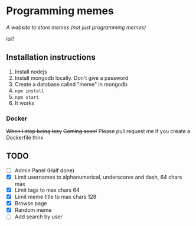# Programming memes
*A website to store memes (not just programming memes)*

lol?

## Installation instructions

1. Install nodejs
2. Install mongodb locally. Don't give a password
3. Create a database called "meme" in mongodb 
4. `npm install`
5. `npm start`
6. It works

### Docker
~~When I stop being lazy~~ ~~Coming soon!~~
Please pull request me if you create a Dockerfile thnx


## TODO
- [ ] Admin Panel (Half done)
- [x] Limit usernames to alphanumerical, underscores and dash, 64 chars max
- [x] Limit tags to max chars 64
- [x] Limit meme title to max chars 128
- [x] Browse page
- [x] Random meme
- [ ] Add search by user